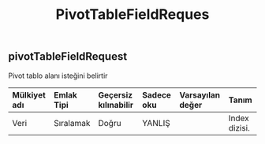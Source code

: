 ﻿---
title: PivotTableFieldReques
second_title: Aspose.Cells Cloud Documen
type: docs
url: /tr/specification/model/pivottablefieldrequest/
description: "Aspose.Cells Bulut modeli spesifikasyonu: PivotTableFieldRequest. Açma, oluşturma, düzenleme, bölme, birleştirme, karşılaştırma ve dönüştürme gibi özelliklerle Excel ve diğer elektronik tablo belgelerini zahmetsizce yönetin"
weight: 50
---
## **pivotTableFieldRequest**

 Pivot tablo alanı isteğini belirtir

| Mülkiyet adı| Emlak Tipi| Geçersiz kılınabilir| Sadece oku| Varsayılan değer| Tanım|
|:- |:- |:- |:- |:- |:- |
| Veri|Sıralamak<Integer> | Doğru| YANLIŞ|| Index dizisi.|

